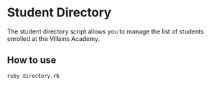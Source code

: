   # Student Directory #

  The student directory script allows you to manage the list of students enrolled at the Villains Academy.

 ## How to use ##

 ```shell
 ruby directory.rb
 ```
